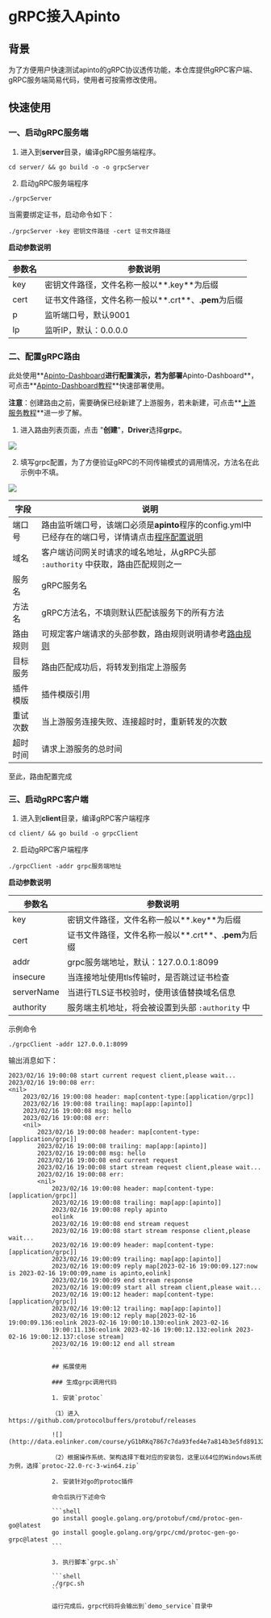 # gRPC接入Apinto

## 背景

为了方便用户快速测试apinto的gRPC协议透传功能，本仓库提供gRPC客户端、gRPC服务端简易代码，使用者可按需修改使用。

## 快速使用

### 一、启动gRPC服务端

1. 进入到**server**目录，编译gRPC服务端程序。

```shell
cd server/ && go build -o -o grpcServer
```

2. 启动gRPC服务端程序

```shell
./grpcServer
```

当需要绑定证书，启动命令如下：

```shell
./grpcServer -key 密钥文件路径 -cert 证书文件路径
```

**启动参数说明**

| 参数名 | 参数说明                                             |
| ------ | ---------------------------------------------------- |
| key    | 密钥文件路径，文件名称一般以**.key**为后缀           |
| cert   | 证书文件路径，文件名称一般以**.crt**、**.pem**为后缀 |
| p      | 监听端口号，默认9001                                 |
| Ip     | 监听IP，默认：0.0.0.0                                |

### 二、配置gRPC路由

此处使用**[Apinto-Dashboard](https://github.com/eolinker/apinto-dashboard)**进行配置演示，若为部署**Apinto-Dashboard**，可点击**[Apinto-Dashboard教程](https://help.apinto.com/docs/dashboard/quick/arrange.html)**快速部署使用。

**注意**：创建路由之前，需要确保已经新建了上游服务，若未新建，可点击**[上游服务教程](https://help.apinto.com/docs/dashboard/service/http.html#%E5%8A%9F%E8%83%BD%E6%8F%8F%E8%BF%B0)**进一步了解。

1. 进入路由列表页面，点击 "**创建**"，**Driver**选择**grpc**。

![](http://data.eolinker.com/course/LddTTCD05fe49aaaa055cc6ec2513d13792090de0a4bbeb.gif)

2. 填写grpc配置，为了方便验证gRPC的不同传输模式的调用情况，方法名在此示例中不填。

![](http://data.eolinker.com/course/nlDNFTR5d94e958c9ad3c02ff628ddb992a67a3cb4cb4ac.gif)

| 字段     | 说明                                                         |
| -------- | ------------------------------------------------------------ |
| 端口号   | 路由监听端口号，该端口必须是**apinto**程序的config.yml中已经存在的端口号，详情请点击[程序配置说明](/docs/apinto/quick/quick_course.md#程序配置说明) |
| 域名     | 客户端访问网关时请求的域名地址，从gRPC头部 `:authority` 中获取，路由匹配规则之一 |
| 服务名   | gRPC服务名                                                   |
| 方法名   | gRPC方法名，不填则默认匹配该服务下的所有方法                 |
| 路由规则 | 可规定客户端请求的头部参数，路由规则说明请参考[路由规则](/docs/apinto/router/grpc.md#路由匹配规则) |
| 目标服务 | 路由匹配成功后，将转发到指定上游服务                         |
| 插件模版 | 插件模版引用                                                 |
| 重试次数 | 当上游服务连接失败、连接超时时，重新转发的次数               |
| 超时时间 | 请求上游服务的总时间                                         |

至此，路由配置完成

### 三、启动gRPC客户端

1. 进入到**client**目录，编译gRPC客户端程序

```shell
cd client/ && go build -o grpcClient
```

2. 启动gRPC客户端程序

```shell
./grpcClient -addr grpc服务端地址
```

**启动参数说明**

| 参数名     | 参数说明                                             |
| ---------- | ---------------------------------------------------- |
| key        | 密钥文件路径，文件名称一般以**.key**为后缀           |
| cert       | 证书文件路径，文件名称一般以**.crt**、**.pem**为后缀 |
| addr       | grpc服务端地址，默认：127.0.0.1:8099                 |
| insecure   | 当连接地址使用tls传输时，是否跳过证书检查            |
| serverName | 当进行TLS证书校验时，使用该值替换域名信息            |
| authority  | 服务端主机地址，将会被设置到头部 `:authority` 中     |

示例命令

```
./grpcClient -addr 127.0.0.1:8099
```

输出消息如下：

```
2023/02/16 19:00:08 start current request client,please wait...
2023/02/16 19:00:08 err:
<nil>
	2023/02/16 19:00:08 header: map[content-type:[application/grpc]]
	2023/02/16 19:00:08 trailing: map[app:[apinto]]
	2023/02/16 19:00:08 msg: hello
	2023/02/16 19:00:08 err:
	<nil>
		2023/02/16 19:00:08 header: map[content-type:[application/grpc]]
		2023/02/16 19:00:08 trailing: map[app:[apinto]]
		2023/02/16 19:00:08 msg: hello
		2023/02/16 19:00:08 end current request
		2023/02/16 19:00:08 start stream request client,please wait...
		2023/02/16 19:00:08 err:
		<nil>
			2023/02/16 19:00:08 header: map[content-type:[application/grpc]]
			2023/02/16 19:00:08 trailing: map[app:[apinto]]
			2023/02/16 19:00:08 reply apinto
			eolink
			2023/02/16 19:00:08 end stream request
			2023/02/16 19:00:08 start stream response client,please wait...
			2023/02/16 19:00:09 header: map[content-type:[application/grpc]]
			2023/02/16 19:00:09 trailing: map[app:[apinto]]
			2023/02/16 19:00:09 reply map[2023-02-16 19:00:09.127:now is 2023-02-16 19:00:09,name is apinto,eolink]
			2023/02/16 19:00:09 end stream response
			2023/02/16 19:00:09 start all stream client,please wait...
			2023/02/16 19:00:12 header: map[content-type:[application/grpc]]
			2023/02/16 19:00:12 trailing: map[app:[apinto]]
			2023/02/16 19:00:12 reply map[2023-02-16 19:00:09.136:eolink 2023-02-16 19:00:10.130:eolink 2023-02-16
			19:00:11.136:eolink 2023-02-16 19:00:12.132:eolink 2023-02-16 19:00:12.137:close stream]
			2023/02/16 19:00:12 end all stream
			```

			## 拓展使用

			### 生成grpc调用代码

			1. 安装`protoc`

			（1）进入https://github.com/protocolbuffers/protobuf/releases

			![](http://data.eolinker.com/course/yG1bRKq7867c7da93fed4e7a814b3e5fd89132b2c09fe31.png)

			（2）根据操作系统、架构选择下载对应的安装包，这里以64位的Windows系统为例，选择`protoc-22.0-rc-3-win64.zip`

			2. 安装针对go的protoc插件

			命令后执行下述命令

			```shell
			go install google.golang.org/protobuf/cmd/protoc-gen-go@latest
			go install google.golang.org/grpc/cmd/protoc-gen-go-grpc@latest
			```

			3. 执行脚本`grpc.sh`

			```shell
			./grpc.sh
			```

			运行完成后，grpc代码将会输出到`demo_service`目录中